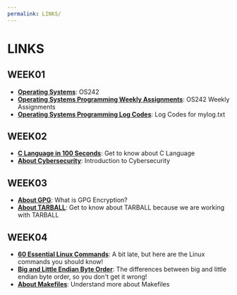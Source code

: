 ```yaml
---
permalink: LINKS/
---
```


# LINKS 

## WEEK01
* [**Operating Systems**](https://os.vlsm.org/): OS242
* [**Operating Systems Programming Weekly Assignments**](https://demos.vlsm.org/): OS242 Weekly Assignments
* [**Operating Systems Programming Log Codes**](https://doit.vlsm.org/ETC/logCodes.txt): Log Codes for mylog.txt

## WEEK02
* [**C Language in 100 Seconds**](https://youtu.be/U3aXWizDbQ4?si=qv37haj-wZdVI1Yl): Get to know about C Language
* [**About Cybersecurity**](https://youtu.be/bPVaOlJ6ln0?si=ZuNFhbceDdKcbpi5): Introduction to Cybersecurity

## WEEK03
* [**About GPG**](https://www.goanywhere.com/blog/what-is-gpg): What is GPG Encryption?
* [**About TARBALL**](https://www.cs.cornell.edu/courses/cs5220/2017fa/tar-info.html#:~:text=A%20tarball%20is%20a%20set,packaging%20files%20has%20been%20around!): Get to know about TARBALL because we are working with TARBALL

## WEEK04
* [**60 Essential Linux Commands**](https://www.hostinger.com/tutorials/linux-commands): A bit late, but here are the Linux commands you should know!
* [**Big and Little Endian Byte Order**](https://betterexplained.com/articles/understanding-big-and-little-endian-byte-order/): The differences between big and little endian byte order, so you don't get it wrong!
* [**About Makefiles**](https://makefiletutorial.com/): Understand more about Makefiles
